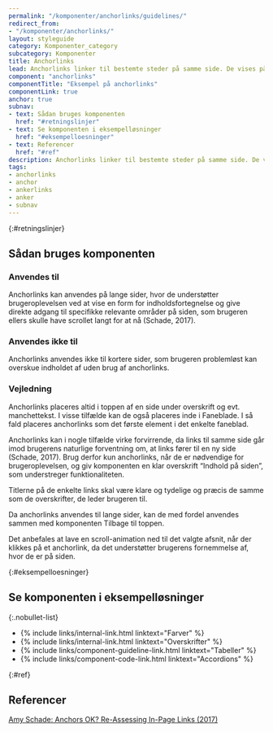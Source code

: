 ```yaml
---
permalink: "/komponenter/anchorlinks/guidelines/"
redirect_from:
- "/komponenter/anchorlinks/"
layout: styleguide
category: Komponenter_category
subcategory: Komponenter
title: Anchorlinks
lead: Anchorlinks linker til bestemte steder på samme side. De vises på den enkelte side under overskrift og eventuel manchettekst.
component: "anchorlinks"
componentTitle: "Eksempel på anchorlinks"
componentLink: true
anchor: true
subnav:
- text: Sådan bruges komponenten
  href: "#retningslinjer"
- text: Se komponenten i eksempelløsninger
  href: "#eksempelloesninger"
- text: Referencer
  href: "#ref"
description: Anchorlinks linker til bestemte steder på samme side. De vises på den enkelte side under overskrift og eventuel manchettekst.
tags:
- anchorlinks
- anchor
- ankerlinks
- anker
- subnav
---
```


{:#retningslinjer}
## Sådan bruges komponenten

### Anvendes til

Anchorlinks kan anvendes på lange sider, hvor de understøtter brugeroplevelsen ved at vise en form for indholdsfortegnelse og give direkte adgang til specifikke relevante områder på siden, som brugeren ellers skulle have scrollet langt for at nå (Schade, 2017).

### Anvendes ikke til

Anchorlinks anvendes ikke til kortere sider, som brugeren problemløst kan overskue indholdet af uden brug af anchorlinks. 

### Vejledning

Anchorlinks placeres altid i toppen af en side under overskrift og evt. manchettekst. I visse tilfælde kan de også placeres inde i Faneblade. I så fald placeres anchorlinks som det første element i det enkelte faneblad. 

Anchorlinks kan i nogle tilfælde virke forvirrende, da links til samme side går imod brugerens naturlige forventning om, at links fører til en ny side (Schade, 2017). Brug derfor kun anchorlinks, når de er nødvendige for brugeroplevelsen, og giv komponenten en klar overskrift “Indhold på siden”, som understreger funktionaliteten.

Titlerne på de enkelte links skal være klare og tydelige og præcis de samme som de overskrifter, de leder brugeren til. 

Da anchorlinks anvendes til lange sider, kan de med fordel anvendes sammen med komponenten Tilbage til toppen.

Det anbefales at lave en scroll-animation ned til det valgte afsnit, når der klikkes på et anchorlink, da det understøtter brugerens fornemmelse af, hvor de er på siden.

{:#eksempelloesninger}
## Se komponenten i eksempelløsninger

{:.nobullet-list}
- {% include links/internal-link.html linktext="Farver" %}
- {% include links/internal-link.html linktext="Overskrifter" %}
- {% include links/component-guideline-link.html linktext="Tabeller" %}
- {% include links/component-code-link.html linktext="Accordions" %}

{:#ref}
## Referencer
<a href="https://www.nngroup.com/articles/in-page-links/" class="icon-link" target="_blank">Amy Schade: Anchors OK? Re-Assessing In-Page Links (2017)<svg class="icon-svg" focusable="false" aria-hidden="true"><use xlink:href="#open-in-new"></use></svg></a>